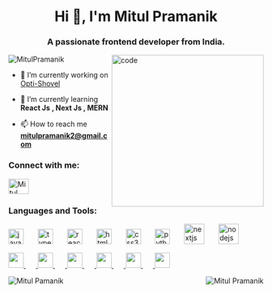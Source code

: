 <h1 align="center">Hi 👋, I'm Mitul Pramanik</h1>
<h3 align="center">A passionate frontend developer from India.</h3>

<img align="right" alt="code" width="300" src="https://media.tenor.com/AlUkiGkR2j8AAAAM/new-game-ahagon-umiko-programming.gif">
<p align="left"> <img src="https://komarev.com/ghpvc/?username=MitulPramanik&label=Profile%20views&color=0e75b6&style=flat" alt="MitulPramanik" /> </p>

- 🔭 I’m currently working on [Opti-Shovel](https://github.com/opti-shovel/Opti-Shovel)

- 🌱 I’m currently learning **React Js , Next Js , MERN**

- 📫 How to reach me **mitulpramanik2@gmail.com**

<h3 align="left">Connect with me:</h3>
<p align="left">
<a href="https://linkedin.com/in/Mitul Pramanik" target="blank"><img align="center" src="https://skillicons.dev/icons?i=github" alt="Mitul Pramanik" height="30" width="40" /></a>
</p>

<h3 align="left">Languages and Tools:</h3>
<div align="left">
  <img src="https://cdn.jsdelivr.net/gh/devicons/devicon/icons/javascript/javascript-original.svg" height="30" alt="javascript logo"  />
  <img width="20" />
  <img src="https://cdn.jsdelivr.net/gh/devicons/devicon/icons/typescript/typescript-original.svg" height="30" alt="typescript logo"  />
  <img width="20" />
  <img src="https://cdn.jsdelivr.net/gh/devicons/devicon/icons/react/react-original.svg" height="30" alt="react logo"  />
  <img width="20" />
  <img src="https://cdn.jsdelivr.net/gh/devicons/devicon/icons/html5/html5-original.svg" height="30" alt="html5 logo"  />
  <img width="20" />
  <img src="https://cdn.jsdelivr.net/gh/devicons/devicon/icons/css3/css3-original.svg" height="30" alt="css3 logo"  />
  <img width="20" />
  <img src="https://cdn.jsdelivr.net/gh/devicons/devicon/icons/python/python-original.svg" height="30" alt="python logo"  />
  <img width="20" />
  <img src="https://cdn.jsdelivr.net/gh/devicons/devicon/icons/nextjs/nextjs-original.svg" height="40" alt="nextjs logo"  />
  <img width="20" />
  <img src="https://cdn.jsdelivr.net/gh/devicons/devicon/icons/nodejs/nodejs-original.svg" height="40" alt="nodejs logo"  />
  <img width="20" />
<p align="left">
  <a href="https://skillicons.dev">
    <img src="https://skillicons.dev/icons?i=git" width="30" height="30"/>
    <img width="20" />
    <img src="https://skillicons.dev/icons?i=c" width="30" height="30"/>
    <img width="20" />
    <img src="https://skillicons.dev/icons?i=java" width="30" height="30"/>
    <img width="20" />
    <img src="https://skillicons.dev/icons?i=bootstrap" width="30" height="30"/>
    <img width="20" />
    <img src="https://skillicons.dev/icons?i=express" width="30" height="30"/>
    <img width="20" />
    <img src="https://skillicons.dev/icons?i=postman" width="30" height="30"/>
  </a>
</p>
</div>
<p><img align="left" src="https://github-readme-stats.vercel.app/api/top-langs/?username=MitulPramanik&theme=dark&show_icons=true&hide_border=true&layout=compact" alt="Mitul Pamanik" />
<img align="right" src="https://streak-stats.demolab.com?user=MitulPramanik&theme=dark&hide_border=true" alt="Mitul Pramanik" /></p>
